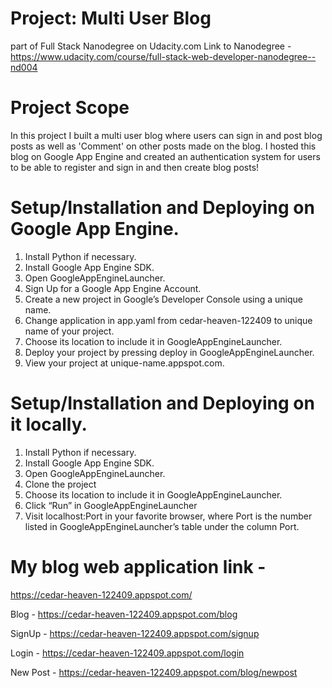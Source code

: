 # Project: Multi User Blog
part of Full Stack Nanodegree on Udacity.com
Link to Nanodegree - https://www.udacity.com/course/full-stack-web-developer-nanodegree--nd004

# Project Scope
In this project I built a multi user blog where users can sign in and post blog posts as well as 'Comment' on other posts made on the blog.
I hosted this blog on Google App Engine and created an authentication system for users to be able to register and sign in and then create blog posts!

# Setup/Installation and Deploying on Google App Engine.
1. Install Python if necessary.
2. Install Google App Engine SDK.
3. Open GoogleAppEngineLauncher.
4. Sign Up for a Google App Engine Account.
5. Create a new project in Google’s Developer Console using a unique name.
6. Change application in app.yaml from cedar-heaven-122409 to unique name of your project.
7. Choose its location to include it in GoogleAppEngineLauncher.
8. Deploy your project by pressing deploy in GoogleAppEngineLauncher.
9. View your project at unique-name.appspot.com.


# Setup/Installation and Deploying on it locally.
1. Install Python if necessary.
2. Install Google App Engine SDK.
3. Open GoogleAppEngineLauncher.
4. Clone the project
7. Choose its location to include it in GoogleAppEngineLauncher.
8. Click “Run” in GoogleAppEngineLauncher
9. Visit localhost:Port in your favorite browser, where Port is the number listed in GoogleAppEngineLauncher’s table under the column Port.

# My blog web application link - 
https://cedar-heaven-122409.appspot.com/

Blog - https://cedar-heaven-122409.appspot.com/blog

SignUp - https://cedar-heaven-122409.appspot.com/signup

Login - https://cedar-heaven-122409.appspot.com/login

New Post - https://cedar-heaven-122409.appspot.com/blog/newpost

